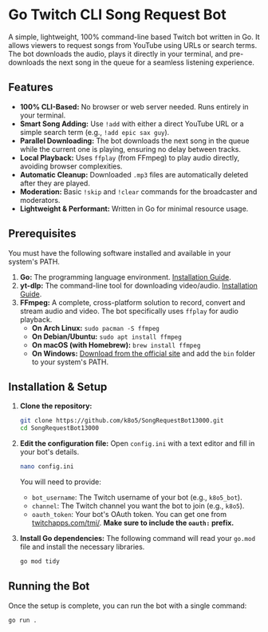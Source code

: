 # Go Twitch CLI Song Request Bot

A simple, lightweight, 100% command-line based Twitch bot written in Go. It allows viewers to request songs from YouTube using URLs or search terms. The bot downloads the audio, plays it directly in your terminal, and pre-downloads the next song in the queue for a seamless listening experience.



## Features

- **100% CLI-Based:** No browser or web server needed. Runs entirely in your terminal.
- **Smart Song Adding:** Use `!add` with either a direct YouTube URL or a simple search term (e.g., `!add epic sax guy`).
- **Parallel Downloading:** The bot downloads the next song in the queue while the current one is playing, ensuring no delay between tracks.
- **Local Playback:** Uses `ffplay` (from FFmpeg) to play audio directly, avoiding browser complexities.
- **Automatic Cleanup:** Downloaded `.mp3` files are automatically deleted after they are played.
- **Moderation:** Basic `!skip` and `!clear` commands for the broadcaster and moderators.
- **Lightweight & Performant:** Written in Go for minimal resource usage.

## Prerequisites

You must have the following software installed and available in your system's PATH.

1.  **Go:** The programming language environment. [Installation Guide](https://go.dev/doc/install).
2.  **yt-dlp:** The command-line tool for downloading video/audio. [Installation Guide](https://github.com/yt-dlp/yt-dlp#installation).
3.  **FFmpeg:** A complete, cross-platform solution to record, convert and stream audio and video. The bot specifically uses `ffplay` for audio playback.
    -   **On Arch Linux:** `sudo pacman -S ffmpeg`
    -   **On Debian/Ubuntu:** `sudo apt install ffmpeg`
    -   **On macOS (with Homebrew):** `brew install ffmpeg`
    -   **On Windows:** [Download from the official site](https://ffmpeg.org/download.html) and add the `bin` folder to your system's PATH.

## Installation & Setup

1.  **Clone the repository:**
    ```bash
    git clone https://github.com/k8o5/SongRequestBot13000.git
    cd SongRequestBot13000
    ```

2.  **Edit the configuration file:**
    Open `config.ini` with a text editor and fill in your bot's details.
    ```bash
    nano config.ini
    ```
    You will need to provide:
    - `bot_username`: The Twitch username of your bot (e.g., `k8o5_bot`).
    - `channel`: The Twitch channel you want the bot to join (e.g., `k8o5`).
    - `oauth_token`: Your bot's OAuth token. You can get one from [twitchapps.com/tmi/](https://twitchapps.com/tmi/). **Make sure to include the `oauth:` prefix.**

3.  **Install Go dependencies:**
    The following command will read your `go.mod` file and install the necessary libraries.
    ```bash
    go mod tidy
    ```

## Running the Bot

Once the setup is complete, you can run the bot with a single command:

```bash
go run .
```
